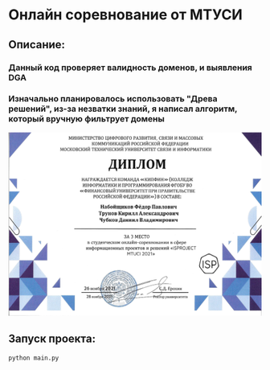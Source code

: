 # Онлайн соревнование от МТУСИ
## Описание:
### Данный код проверяет валидность доменов, и выявления DGA
### Изначально планировалось использовать "Древа решений", из-за незватки знаний, я написал алгоритм, который вручную фильтрует домены
![](Диплом.jpg)
## Запуск проекта:
```
python main.py
```
